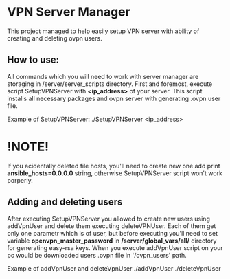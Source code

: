 # VPN Server Manager

This project managed to help easily setup VPN server with ability of creating and deleting ovpn users.

## How to use:

All commands which you will need to work with server manager are storaging in /server/server_scripts directory.
First and foremost, execute script SetupVPNServer with **<ip_address>** of your server. This script installs all
necessary packages and ovpn server with generating .ovpn user file. 

Example of SetupVPNServer:
./SetupVPNServer <ip_address>

# !NOTE!
If you acidentally deleted file hosts, you'll need to create new one add print **ansible_hosts=0.0.0.0** string, 
otherwise SetupVPNServer script won't work porperly.

## Adding and deleting users

After executing SetupVPNServer you allowed to create new users using addVpnUser and delete them executing
deleteVPNUser. Each of them get only one parametr which is <name> of user, but before executing you'll need
to set variable **openvpn_master_password** in **/server/global_vars/all/** directory for generating easy-rsa keys.
When you execute addVpnUser script on your pc would be downloaded users .ovpn file in '/ovpn_users' path.

Example of addVpnUser and deleteVpnUser
./addVpnUser <name>
./deleteVpnUser <name>




